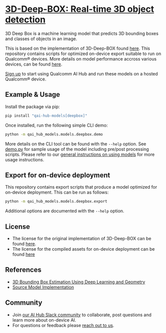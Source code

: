 # [3D-Deep-BOX: Real-time 3D object detection](https://aihub.qualcomm.com/models/deepbox)

3D Deep Box is a machine learning model that predicts 3D bounding boxes and classes of objects in an image.

This is based on the implementation of 3D-Deep-BOX found [here](https://github.com/skhadem/3D-BoundingBox/). This repository contains scripts for optimized on-device
export suitable to run on Qualcomm® devices. More details on model performance
accross various devices, can be found [here](https://aihub.qualcomm.com/models/deepbox).

[Sign up](https://myaccount.qualcomm.com/signup) to start using Qualcomm AI Hub and run these models on a hosted Qualcomm® device.




## Example & Usage

Install the package via pip:
```bash
pip install "qai-hub-models[deepbox]"
```


Once installed, run the following simple CLI demo:

```bash
python -m qai_hub_models.models.deepbox.demo
```
More details on the CLI tool can be found with the `--help` option. See
[demo.py](demo.py) for sample usage of the model including pre/post processing
scripts. Please refer to our [general instructions on using
models](../../../#getting-started) for more usage instructions.

## Export for on-device deployment

This repository contains export scripts that produce a model optimized for
on-device deployment. This can be run as follows:

```bash
python -m qai_hub_models.models.deepbox.export
```
Additional options are documented with the `--help` option.


## License
* The license for the original implementation of 3D-Deep-BOX can be found
  [here](https://github.com/skhadem/3D-BoundingBox/blob/master/LICENSE).
* The license for the compiled assets for on-device deployment can be found [here](https://qaihub-public-assets.s3.us-west-2.amazonaws.com/qai-hub-models/Qualcomm+AI+Hub+Proprietary+License.pdf)


## References
* [3D Bounding Box Estimation Using Deep Learning and Geometry](https://arxiv.org/abs/1612.00496)
* [Source Model Implementation](https://github.com/skhadem/3D-BoundingBox/)



## Community
* Join [our AI Hub Slack community](https://aihub.qualcomm.com/community/slack) to collaborate, post questions and learn more about on-device AI.
* For questions or feedback please [reach out to us](mailto:ai-hub-support@qti.qualcomm.com).
